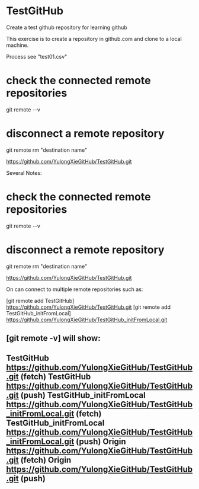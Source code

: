 # TestGitHub
Create a test github repository for learning github

This exercise is to create a repository in github.com and clone to a local machine.

Process see "test01.csv"



# check the connected remote repositories

git remote --v

# disconnect a remote repository

git remote rm "destination name"

https://github.com/YulongXieGitHub/TestGitHub.git

Several Notes:


# check the connected remote repositories

git remote --v

# disconnect a remote repository

git remote rm "destination name"

https://github.com/YulongXieGitHub/TestGitHub.git

On can connect to multiple remote repositories such as:


[git remote add TestGitHub]               https://github.com/YulongXieGitHub/TestGitHub.git
[git remote add TestGitHub_initFromLocal] https://github.com/YulongXieGitHub/TestGitHub_initFromLocal.git

[git remote -v] will show:
----------------------------------------------------------------------------------------------------------------------
TestGitHub				https://github.com/YulongXieGitHub/TestGitHub.git (fetch)
TestGitHub				https://github.com/YulongXieGitHub/TestGitHub.git (push)
TestGitHub_initFromLocal		https://github.com/YulongXieGitHub/TestGitHub_initFromLocal.git (fetch)
TestGitHub_initFromLocal		https://github.com/YulongXieGitHub/TestGitHub_initFromLocal.git (push)
Origin					https://github.com/YulongXieGitHub/TestGitHub.git (fetch)
Origin					https://github.com/YulongXieGitHub/TestGitHub.git (push)
----------------------------------------------------------------------------------------------------------------------
